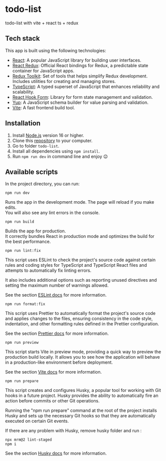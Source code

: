 # todo-list

todo-list with vite + react ts + redux

## Tech stack

This app is built using the following technologies:

- [React](https://react.dev/): A popular JavaScript library for building user interfaces.
- [React Redux](https://react-redux.js.org/): Official React bindings for Redux, a predictable state container for JavaScript apps.
- [Redux Toolkit](https://redux-toolkit.js.org/): Set of tools that helps simplify Redux development. Includes utilities for creating and managing stores.
- [TypeScript](https://www.typescriptlang.org/docs/): A typed superset of JavaScript that enhances reliability and scalability.
- [React Hook Form](https://react-hook-form.com/): Library for form state management and validation.
- [Yup](https://github.com/jquense/yup): A JavaScript schema builder for value parsing and validation.
- [Vite](https://vitejs.dev/): A fast frontend build tool.

## Installation

1. Install [Node.js](https://nodejs.org/ru) version 16 or higher.
2. Clone this [repository](https://github.com/KirillVM/graphiql-app) to your computer.
3. Go to folder `todo-list`.
4. Install all dependencies using `npm install`.
5. Run `npm run dev` in command line and enjoy 😉

## Available scripts

In the project directory, you can run:

```
npm run dev
```

Runs the app in the development mode.
The page will reload if you make edits.\
You will also see any lint errors in the console.

```
npm run build
```

Builds the app for production.\
It correctly bundles React in production mode and optimizes the build for the best performance.

```
npm run lint:fix
```

This script uses ESLint to check the project's source code against certain rules and coding styles for TypeScript and TypeScript React files and attempts to automatically fix linting errors.

It also includes additional options such as reporting unused directives and setting the maximum number of warnings allowed.

See the section [ESLint docs](https://eslint.org/docs/latest/) for more information.

```
npm run format:fix
```

This script uses Prettier to automatically format the project's source code and applies changes to the files, ensuring consistency in the code style, indentation, and other formatting rules defined in the Prettier configuration.

See the section [Prettier docs](https://prettier.io/docs/en/) for more information.

```
npm run preview
```

This script starts Vite in preview mode, providing a quick way to preview the production build locally. It allows you to see how the application will behave in a production-like environment before deployment.

See the section [Vite docs](https://vitejs.dev/) for more information.

```
npm run prepare
```

This script creates and configures Husky, a popular tool for working with Git hooks in a future project. Husky provides the ability to automatically fire an action before commits or other Git operations.

Running the "npm run prepare" command at the root of the project installs Husky and sets up the necessary Git hooks so that they are automatically executed on certain Git events.

If there are any problem with Husky, remove husky folder and run :

```
npx mrm@2 lint-staged
npm i
```

See the section [Husky docs](https://typicode.github.io/husky/) for more information.

##
